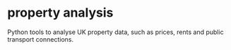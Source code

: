 # property analysis
 Python tools to analyse UK property data, such as prices, rents and public transport connections.

